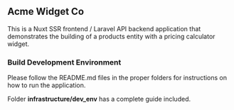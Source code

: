 ##  Acme Widget Co

This is a Nuxt SSR frontend / Laravel API backend application that demonstrates the building of a products entity with a pricing calculator widget.

###  Build Development Environment

Please follow the README.md files in the proper folders for instructions on how to run the application.

Folder **infrastructure/dev_env** has a complete guide included.